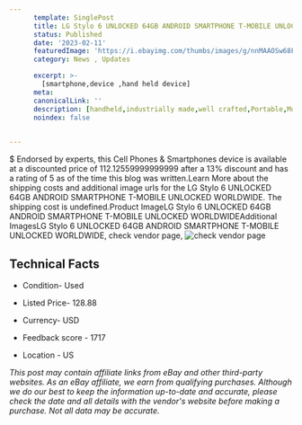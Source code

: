 ```yaml
---
      template: SinglePost
      title: LG Stylo 6 UNLOCKED 64GB ANDROID SMARTPHONE T-MOBILE UNLOCKED WORLDWIDE
      status: Published
      date: '2023-02-11'
      featuredImage: 'https://i.ebayimg.com/thumbs/images/g/nnMAAOSw68FiKMZ-/s-l225.jpg'
      category: News , Updates

      excerpt: >-
        [smartphone,device ,hand held device]
      meta:
      canonicalLink: ''
      description: [handheld,industrially made,well crafted,Portable,Mobile,Compact,Convenient,Lightweight,Maneuverable,Man-portable,Miniature,Carriable,Hand-held,Light,Holdable,Transportable,Mobile device,Pocket-sized,On-the-go,Wireless,Cordless,Compact size,Convenient size, smartphone,device ,hand held device]
      noindex: false

        
---
```

$
    Endorsed by experts, this Cell Phones & Smartphones device is available at a discounted price of 112.12559999999999 after a 13% discount and has a rating of 5 as of the time this blog was written.Learn More about the shipping costs and additional image urls for the LG Stylo 6 UNLOCKED 64GB ANDROID SMARTPHONE T-MOBILE UNLOCKED WORLDWIDE. The shipping cost is undefined.Product ImageLG Stylo 6 UNLOCKED 64GB ANDROID SMARTPHONE T-MOBILE UNLOCKED WORLDWIDEAdditional ImagesLG Stylo 6 UNLOCKED 64GB ANDROID SMARTPHONE T-MOBILE UNLOCKED WORLDWIDE, check vendor page, ![check vendor page](https://origin-galleryplus.ebayimg.com/ws/web/185563802656_2_0_1/225x225.jpg,https://origin-galleryplus.ebayimg.com/ws/web/185563802656_3_0_1/225x225.jpg,https://origin-galleryplus.ebayimg.com/ws/web/185563802656_4_0_1/225x225.jpg,https://origin-galleryplus.ebayimg.com/ws/web/185563802656_5_0_1/225x225.jpg,https://origin-galleryplus.ebayimg.com/ws/web/185563802656_6_0_1/225x225.jpg,https://origin-galleryplus.ebayimg.com/ws/web/185563802656_7_0_1/225x225.jpg,https://origin-galleryplus.ebayimg.com/ws/web/185563802656_8_0_1/225x225.jpg,https://origin-galleryplus.ebayimg.com/ws/web/185563802656_9_0_1/225x225.jpg)
    
    

 ## Technical Facts 



     
      

 - Condition- Used 


      

 - Listed Price- 128.88 


      

 - Currency- USD 


      

 - Feedback score - 1717 


      

 - Location - US 


      
      

 *_This post may contain affiliate links from eBay and other third-party websites. As an eBay affiliate, we earn from qualifying purchases. Although we do our best to keep the information up-to-date and accurate, please check the date and all details with the vendor's website before making a purchase. Not all data may be accurate._*



    
    
    
    
    